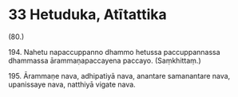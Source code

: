 

# 33 Hetuduka, Atītattika


(80.)

194\. Nahetu napaccuppanno dhammo hetussa paccuppannassa dhammassa ārammaṇapaccayena paccayo. (Saṃkhittaṃ.)

195\. Ārammaṇe nava, adhipatiyā nava, anantare samanantare nava, upanissaye nava, natthiyā vigate nava.



